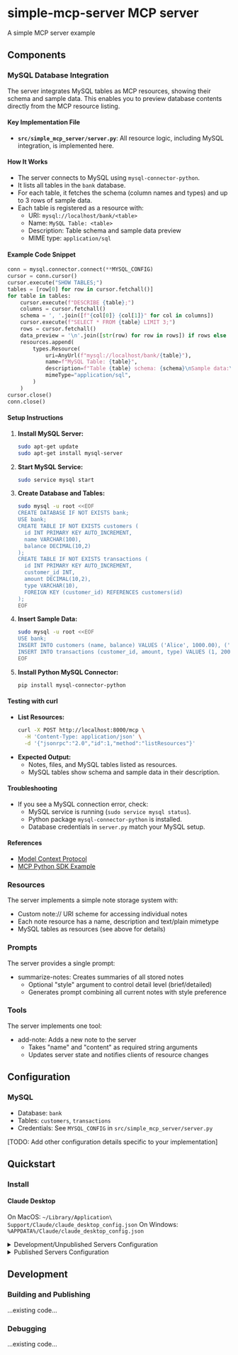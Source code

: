 # simple-mcp-server MCP server

A simple MCP server example

## Components

### MySQL Database Integration

The server integrates MySQL tables as MCP resources, showing their schema and sample data. This enables you to preview database contents directly from the MCP resource listing.

#### Key Implementation File
- **`src/simple_mcp_server/server.py`**: All resource logic, including MySQL integration, is implemented here.

#### How It Works
- The server connects to MySQL using `mysql-connector-python`.
- It lists all tables in the `bank` database.
- For each table, it fetches the schema (column names and types) and up to 3 rows of sample data.
- Each table is registered as a resource with:
  - URI: `mysql://localhost/bank/<table>`
  - Name: `MySQL Table: <table>`
  - Description: Table schema and sample data preview
  - MIME type: `application/sql`

#### Example Code Snippet
```python
conn = mysql.connector.connect(**MYSQL_CONFIG)
cursor = conn.cursor()
cursor.execute("SHOW TABLES;")
tables = [row[0] for row in cursor.fetchall()]
for table in tables:
    cursor.execute(f"DESCRIBE {table};")
    columns = cursor.fetchall()
    schema = ', '.join([f"{col[0]} {col[1]}" for col in columns])
    cursor.execute(f"SELECT * FROM {table} LIMIT 3;")
    rows = cursor.fetchall()
    data_preview = '\n'.join([str(row) for row in rows]) if rows else 'No data.'
    resources.append(
        types.Resource(
            uri=AnyUrl(f"mysql://localhost/bank/{table}"),
            name=f"MySQL Table: {table}",
            description=f"Table {table} schema: {schema}\nSample data:\n{data_preview}",
            mimeType="application/sql",
        )
    )
cursor.close()
conn.close()
```

#### Setup Instructions
1. **Install MySQL Server:**
   ```bash
   sudo apt-get update
   sudo apt-get install mysql-server
   ```
2. **Start MySQL Service:**
   ```bash
   sudo service mysql start
   ```
3. **Create Database and Tables:**
   ```bash
   sudo mysql -u root <<EOF
   CREATE DATABASE IF NOT EXISTS bank;
   USE bank;
   CREATE TABLE IF NOT EXISTS customers (
     id INT PRIMARY KEY AUTO_INCREMENT,
     name VARCHAR(100),
     balance DECIMAL(10,2)
   );
   CREATE TABLE IF NOT EXISTS transactions (
     id INT PRIMARY KEY AUTO_INCREMENT,
     customer_id INT,
     amount DECIMAL(10,2),
     type VARCHAR(10),
     FOREIGN KEY (customer_id) REFERENCES customers(id)
   );
   EOF
   ```
4. **Insert Sample Data:**
   ```bash
   sudo mysql -u root <<EOF
   USE bank;
   INSERT INTO customers (name, balance) VALUES ('Alice', 1000.00), ('Bob', 500.00), ('Charlie', 750.00);
   INSERT INTO transactions (customer_id, amount, type) VALUES (1, 200.00, 'deposit'), (2, 50.00, 'withdrawal'), (3, 100.00, 'deposit');
   EOF
   ```
5. **Install Python MySQL Connector:**
   ```bash
   pip install mysql-connector-python
   ```

#### Testing with curl
- **List Resources:**
  ```bash
  curl -X POST http://localhost:8000/mcp \
    -H 'Content-Type: application/json' \
    -d '{"jsonrpc":"2.0","id":1,"method":"listResources"}'
  ```
- **Expected Output:**
  - Notes, files, and MySQL tables listed as resources.
  - MySQL tables show schema and sample data in their description.

#### Troubleshooting
- If you see a MySQL connection error, check:
  - MySQL service is running (`sudo service mysql status`).
  - Python package `mysql-connector-python` is installed.
  - Database credentials in `server.py` match your MySQL setup.

#### References
- [Model Context Protocol](https://modelcontextprotocol.io/llms-full.txt)
- [MCP Python SDK Example](https://github.com/modelcontextprotocol/create-python-server)

### Resources

The server implements a simple note storage system with:
- Custom note:// URI scheme for accessing individual notes
- Each note resource has a name, description and text/plain mimetype
- MySQL tables as resources (see above for details)

### Prompts

The server provides a single prompt:
- summarize-notes: Creates summaries of all stored notes
  - Optional "style" argument to control detail level (brief/detailed)
  - Generates prompt combining all current notes with style preference

### Tools

The server implements one tool:
- add-note: Adds a new note to the server
  - Takes "name" and "content" as required string arguments
  - Updates server state and notifies clients of resource changes

## Configuration

### MySQL
- Database: `bank`
- Tables: `customers`, `transactions`
- Credentials: See `MYSQL_CONFIG` in `src/simple_mcp_server/server.py`

[TODO: Add other configuration details specific to your implementation]

## Quickstart

### Install

#### Claude Desktop

On MacOS: `~/Library/Application\ Support/Claude/claude_desktop_config.json`
On Windows: `%APPDATA%/Claude/claude_desktop_config.json`

<details>
  <summary>Development/Unpublished Servers Configuration</summary>
  ...existing code...
</details>

<details>
  <summary>Published Servers Configuration</summary>
  ...existing code...
</details>

## Development

### Building and Publishing

...existing code...

### Debugging

...existing code...